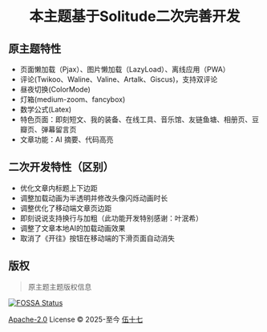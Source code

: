 <div align="center">

# 本主题基于Solitude二次完善开发

</div>

## 原主题特性

- 页面懒加载（Pjax）、图片懒加载（LazyLoad）、离线应用（PWA）
- 评论(Twikoo、Waline、Valine、Artalk、Giscus)，支持双评论
- 昼夜切换(ColorMode)
- 灯箱(medium-zoom、fancybox)
- 数学公式(Latex)
- 特色页面：即刻短文、我的装备、在线工具、音乐馆、友链鱼塘、相册页、豆瓣页、弹幕留言页
- 文章功能：AI 摘要、代码高亮

## 二次开发特性（区别）

- 优化文章内标题上下边距
- 调整加载动画为半透明并修改头像闪烁动画时长
- 调整优化了移动端文章页边距
- 即刻说说支持换行与加粗（此功能开发特别感谢：叶泯希）
- 调整了文章本地AI的加载动画效果
- 取消了《开往》按钮在移动端的下滑页面自动消失

## 版权

> 原主题主题版权信息

[![FOSSA Status](https://app.fossa.com/api/projects/git%2Bgithub.com%2Fvalor-x%2Fhexo-theme-solitude.svg?type=small)](https://app.fossa.com/projects/git%2Bgithub.com%2Fvalor-x%2Fhexo-theme-solitude?ref=badge_large)

[Apache-2.0](./LICENSE) License &copy; 2025-至今 [伍十七](https://github.com/everfu)